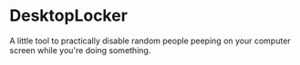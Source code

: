 # DesktopLocker
A little tool to practically disable random people peeping on your computer screen while you're doing something.
